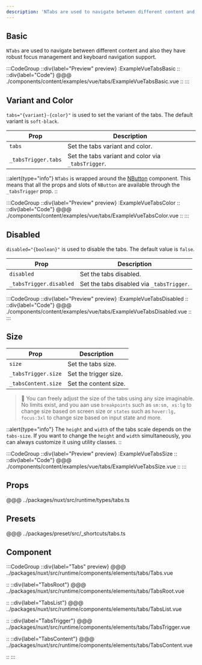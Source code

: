 ```yaml
---
description: 'NTabs are used to navigate between different content and also they have robust focus management and keyboard navigation support.'
---
```


## Basic

`NTabs` are used to navigate between different content and also they have robust focus management and keyboard navigation support.

:::CodeGroup
::div{label="Preview" preview}
  :ExampleVueTabsBasic
::
::div{label="Code"}
@@@ ./components/content/examples/vue/tabs/ExampleVueTabsBasic.vue
::
:::

## Variant and Color

`tabs="{variant}-{color}"` is used to set the variant of the tabs. The default variant is `soft-black`.

| Prop                | Description                                        |
| ------------------- | -------------------------------------------------- |
| `tabs`              | Set the tabs variant and color.                    |
| `_tabsTrigger.tabs` | Set the tabs variant and color via `_tabsTrigger`. |

::alert{type="info"}
`NTabs` is wrapped around the [NButton](button) component. This means that all the props and slots of `NButton` are available through the `_tabsTrigger` prop.
::

:::CodeGroup
::div{label="Preview" preview}
  :ExampleVueTabsColor
::
::div{label="Code"}
@@@ ./components/content/examples/vue/tabs/ExampleVueTabsColor.vue
::
:::

## Disabled

`disabled="{boolean}"` is used to disable the tabs. The default value is `false`.

| Prop                    | Description                               |
| ----------------------- | ----------------------------------------- |
| `disabled`              | Set the tabs disabled.                    |
| `_tabsTrigger.disabled` | Set the tabs disabled via `_tabsTrigger`. |

:::CodeGroup
::div{label="Preview" preview}
  :ExampleVueTabsDisabled
::
::div{label="Code"}
@@@ ./components/content/examples/vue/tabs/ExampleVueTabsDisabled.vue
::
:::

## Size

| Prop                | Description           |
| ------------------- | --------------------- |
| `size`              | Set the tabs size.    |
| `_tabsTrigger.size` | Set the trigger size. |
| `_tabsContent.size` | Set the content size. |

> 🚀 You can freely adjust the size of the tabs using any size imaginable. No limits exist, and you aan use `breakpoints` such as `sm:sm, xs:lg` to change size based on screen size or `states` such as `hover:lg, focus:3xl` to change size based on input state and more.

::alert{type="info"}
The `height` and `width` of the tabs scale depends on the `tabs-size`. If you want to change the `height` and `width` simultaneously, you can always customize it using utility classes.
::

:::CodeGroup
::div{label="Preview" preview}
  :ExampleVueTabsSize
::
::div{label="Code"}
@@@ ./components/content/examples/vue/tabs/ExampleVueTabsSize.vue
::
:::


## Props
@@@ ../packages/nuxt/src/runtime/types/tabs.ts

## Presets
@@@ ../packages/preset/src/_shortcuts/tabs.ts

## Component

:::CodeGroup
::div{label="Tabs" preview}
@@@ ../packages/nuxt/src/runtime/components/elements/tabs/Tabs.vue

::
::div{label="TabsRoot"}
@@@ ../packages/nuxt/src/runtime/components/elements/tabs/TabsRoot.vue

::
::div{label="TabsList"}
@@@ ../packages/nuxt/src/runtime/components/elements/tabs/TabsList.vue

::
::div{label="TabsTrigger"}
@@@ ../packages/nuxt/src/runtime/components/elements/tabs/TabsTrigger.vue

::
::div{label="TabsContent"}
@@@ ../packages/nuxt/src/runtime/components/elements/tabs/TabsContent.vue

::
:::
